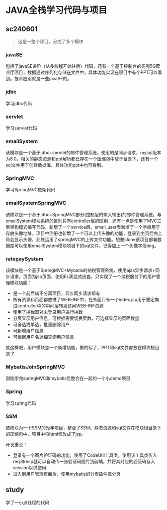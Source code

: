 # JAVA全栈学习代码与项目

## sc240601

> 这是一整个项目，分成了多个模块

### javaSE

包括了javaSE进阶（从多线程开始往后）代码，还有一个基于控制台的兜兜5G营业厅项目，数据通过序列化存储在文件中，具体功能实现在项目中有个PPT可以看到。技术应用就是一些javaSE的。

### jdbc

学习jdbc代码

### servlet

学习servlet代码

### emailSystem

该模块是一个基于jdbc+servlet的邮件管理系统，使用的是同步请求，mysql版本为8.0。相关的静态资源和ppt解析都已存在一个压缩包中放于目录下，还有一个sql文件用于创建数据库。具体功能ppt中也可看到。

### SpringMVC

学习SpringMVC框架代码

### emailSystemSpringMVC

该模块是一个基于jdbc+SpringMVC部分(控制层的输入输出)的邮件管理系统。与emailSystem模块系统的区别只有controller层的区别，还有一点是使用了MVC三层架构模式编写代码，新增了一个service层。email_user表新增了一个字段用于存放头像地址，项目中注册也新增了一个可以上传头像的功能，登录到主页后右上角会显示头像，此处运用了springMVC的上传文件功能。想要clone该项目部署数据库可以使用emailSystem模块项目下的sql文件，记得加上一个头像字段img。

### ratepaySystem

该模块是一个基于SpringMVC+Mybatis的纳税管理系统，使用ajax异步请求+同步请求，页面为jsp页面，使用EL表达式嵌套。只实现了一个纳税服务下的用户管理模块功能：

- 是一个前后端不分离项目，异步同步请求都有
- 所有资源和页面都放进了WEB-INF中，在外面只有一个index.jsp用于重定向进controller中的中间层转发访问WEB-INF资源
- 使用了拦截器对未登录用户进行拦截
- 分页显示用户信息，可根据需要切换页数，可选择显示的页面数量
- 可全选或单选，批量删除用户
- 可新增用户信息
- 可根据用户名迷糊查询用户信息

就这样吧，用户模块差一个新增功能，懒的写了，PPT和sql文件都放在模块根目录了

### MybatisJoinSpringMVC

刚刚学完springMVC和mybatis后整合在一起的一个小demo项目

### Spring

学习spring代码

### SSM

该模块为一个SSM的光年项目，整合了SSM。静态资源和sql文件在模块根目录下的压缩包中，项目中将html修改成了jsp。

开发重点：

- 登录有一个图片验证码的功能，使用了CodeUtil工具类，使用该工具类传入req和resp就可以自动传一张验证码图片到前端，并将其对应的验证码存入session以供使用
- 进入到用户管理页面后，使用mybatis的分页插件做分页

## study

学了一小点线程的代码